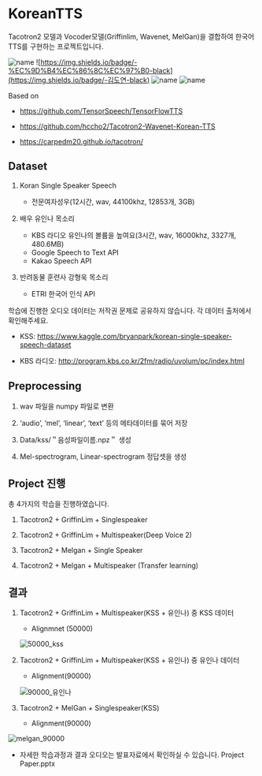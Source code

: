 # KoreanTTS

Tacotron2 모델과 Vocoder모델(Griffinlim, Wavenet, MelGan)을 결합하여 한국어  TTS를 구현하는 프로젝트입니다. 

![name](https://img.shields.io/badge/-이소연-black) ![https://img.shields.io/badge/-%EC%9D%B4%EC%86%8C%EC%97%B0-black](https://img.shields.io/badge/-김도연-black) ![name](https://img.shields.io/badge/-신재영-black) ![name](https://img.shields.io/badge/-김지예-black)

Based on

- https://github.com/TensorSpeech/TensorFlowTTS
- https://github.com/hccho2/Tacotron2-Wavenet-Korean-TTS

- https://carpedm20.github.io/tacotron/

## Dataset

1. Koran Single Speaker Speech
   - 전문여자성우(12시간, wav, 44100khz, 12853개, 3GB)

2. 배우 유인나 목소리
   - KBS 라디오 유인나의 볼륨을 높여요(3시간, wav, 16000khz, 3327개, 480.6MB)
   - Google Speech to Text API
   - Kakao Speech API

3. 반려동물 훈련사 강형욱 목소리

   - ETRI 한국어 인식 API




학습에 진행한 오디오 데이터는 저작권 문제로 공유하지 않습니다. 각 데이터 출처에서 확인해주세요. 

- KSS: https://www.kaggle.com/bryanpark/korean-single-speaker-speech-dataset

- KBS 라디오: http://program.kbs.co.kr/2fm/radio/uvolum/pc/index.html

  

## Preprocessing

1. wav 파일을 numpy 파일로 변환

2. ‘audio’, ‘mel’, ‘linear’, ‘text’ 등의 메타데이터를 묶어 저장 

3. Data/kss/＂음성파일이름.npz＂ 생성

4. Mel-spectrogram, Linear-spectrogram 정답셋을 생성



## Project 진행

총 4가지의 학습을 진행하였습니다. 

1. Tacotron2 + GriffinLim + Singlespeaker

2. Tacotron2 + GriffinLim + Multispeaker(Deep Voice 2)

3. Tacotron2 + Melgan + Single Speaker

4. Tacotron2 + Melgan + Multispeaker (Transfer learning)

   

## 결과 

1. Tacotron2 + GriffinLim + Multispeaker(KSS + 유인나) 중 KSS 데이터 

   - Alignmnet (50000)

   ![50000_kss](https://user-images.githubusercontent.com/67999107/98225804-8b732000-1f98-11eb-8c4b-bc9a52a7443f.png)

2. Tacotron2 + GriffinLim + Multispeaker(KSS + 유인나) 중 유인나 데이터 

   - Alignment(90000)

   ![90000_유인나](https://user-images.githubusercontent.com/67999107/98225863-9a59d280-1f98-11eb-8dd1-e2955402e825.png)

3. Tacotron2 + MelGan + Singlespeaker(KSS)

   - Alignment(90000)

  ![melgan_90000](https://user-images.githubusercontent.com/67999107/98225892-a2b20d80-1f98-11eb-850b-0ce0d192696f.png)



- 자세한 학습과정과 결과 오디오는 발표자료에서 확인하실 수 있습니다. 
   Project Paper.pptx

  

